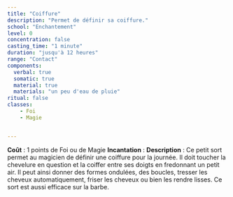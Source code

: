 ```yaml
---
title: "Coiffure"
description: "Permet de définir sa coiffure."
school: "Enchantement"
level: 0
concentration: false
casting_time: "1 minute"
duration: "jusqu'à 12 heures"
range: "Contact"
components:
  verbal: true
  somatic: true
  material: true
  materials: "un peu d'eau de pluie"
ritual: false
classes:
    - Foi
    - Magie


---
```

**Coût** : 1 points de Foi ou de Magie
**Incantation** : 
**Description** : Ce petit sort permet au magicien de définir une coiffure pour la journée.
Il doit toucher la chevelure en question et la coiffer entre ses doigts en fredonnant un petit air. Il peut ainsi donner des formes ondulées, des boucles, tresser les cheveux automatiquement, friser les cheveux ou bien les rendre lisses. Ce sort est aussi efficace sur la barbe.
